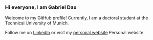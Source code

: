 ### Hi everyone, I am Gabriel Dax
Welcome to my GitHub profile! Currently, I am a doctoral student at the Technical University of Munich.

Follow me on [LinkedIn](https://www.linkedin.com/in/gadax/) or visit my [personal website](https://g4br1el.github.io/) 
Personal website.
<!--
**g4br1el/g4br1el** is a ✨ _special_ ✨ repository because its `README.md` (this file) appears on your GitHub profile.

Here are some ideas to get you started:

- 🔭 I’m currently working on ...
- 🌱 I’m currently learning ...
- 👯 I’m looking to collaborate on ...
- 🤔 I’m looking for help with ...
- 💬 Ask me about ...
- 📫 How to reach me: ...
- 😄 Pronouns: ...
- ⚡ Fun fact: ...
-->

